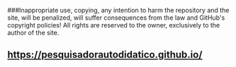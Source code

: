 ###Inappropriate use, copying, any intention to harm the repository and the site, will be penalized, will suffer consequences from the law and GitHub's copyright policies! All rights are reserved to the owner, exclusively to the author of the site.
## https://pesquisadorautodidatico.github.io/
